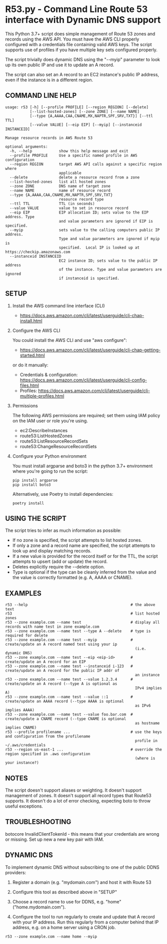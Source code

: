 # R53.py - Command Line Route 53 interface with Dynamic DNS support

This Python 3.7+ script does simple management of Route 53 zones and records using the AWS API. You must have the AWS CLI properly configured with a credentials file containing valid AWS keys. The script supports use of profiles if you have multiple key sets configured properly.

The script trivially does dynamic DNS using the "--myip" parameter to look up its own public IP and use it to update an A record.

The script can also set an A record to an EC2 instance's public IP address, even if the instance is in a different region.

## COMMAND LINE HELP

```
usage: r53 [-h] [--profile PROFILE] [--region REGION] [--delete]
           [--list-hosted-zones] [--zone ZONE] [--name NAME]
           [--type {A,AAAA,CAA,CNAME,MX,NAPTR,SPF,SRV,TXT}] [--ttl TTL]
           [--value VALUE] [--eip EIP] [--myip] [--instanceid INSTANCEID]

Manage resource records in AWS Route 53

optional arguments:
  -h, --help            show this help message and exit
  --profile PROFILE     Use a specific named profile in AWS configuration
  --region REGION       target AWS API calls against a specific region where
                        applicable
  --delete              delete a resource record from a zone
  --list-hosted-zones   list all hosted zones
  --zone ZONE           DNS name of target zone
  --name NAME           name of resource record
  --type {A,AAAA,CAA,CNAME,MX,NAPTR,SPF,SRV,TXT}
                        resource record type
  --ttl TTL             TTL (in seconds)
  --value VALUE         value to set in resource record
  --eip EIP             EIP allocation ID; sets value to the EIP address. Type
                        and value parameters are ignored if EIP is specified.
  --myip                sets value to the calling computers public IP address.
                        Type and value parameters are ignored if myip is
                        specified.  Local IP is looked up at https://checkip.amazonaws.com
  --instanceid INSTANCEID
                        EC2 instance ID; sets value to the public IP address
                        of the instance. Type and value parameters are ignored
                        if instanceid is specified.
```

## SETUP

1. Install the AWS command line interface (CLI)

   - https://docs.aws.amazon.com/cli/latest/userguide/cli-chap-install.html

2. Configure the AWS CLI

   You could install the AWS CLI and use "aws configure":

   - https://docs.aws.amazon.com/cli/latest/userguide/cli-chap-getting-started.html

   or do it manually:

   - Credentials & configuration: https://docs.aws.amazon.com/cli/latest/userguide/cli-config-files.html
   - Profiles: https://docs.aws.amazon.com/cli/latest/userguide/cli-multiple-profiles.html

3. Permissions

   The following AWS permissions are required; set them using IAM policy on the IAM user or role you're using.

   - ec2:DescribeInstances
   - route53:ListHostedZones
   - route53:ListResourceRecordSets
   - route53:ChangeResourceRecordSets

4. Configure your Python environment

   You must install argparse and boto3 in the python 3.7+ environment where you're going to run the script:

   ```
   pip install argparse
   pip install boto3
   ```

   Alternatively, use Poetry to install dependencies:

   ```
   poetry install
   ```

## USING THE SCRIPT

The script tries to infer as much information as possible:

- If no zone is specified, the script attempts to list hosted zones.
- If only a zone and a record name are specified, the script attempts to look up and display matching records.
- If a new value is provided for the record itself or for the TTL, the script attempts to upsert (add or
  update) the record.
- Deletes explicitly require the --delete option.
- Type is optional if the type can be cleanly inferred from the value and the value is correctly formatted (e.g. A, AAAA or CNAME).

## EXAMPLES

```
r53 --help                                              # the above text
r53                                                     # list hosted zones
r53 --zone example.com --name test                      # display all records with name test in zone example.com
r53 --zone example.com --name test --type A --delete    # type is required for delete
r53 --zone example.com --name test --myip               # create/update an A record named test using your ip
                                                          (i.e. dynamic DNS)
r53 --zone example.com --name test --eip <eip-id>       # create/update an A record for an EIP
r53 --zone example.com --name test --instanceid i-123   # create/update an A record for the public IP addr of
                                                          an instance
r53 --zone example.com --name test --value 1.2.3.4      # create/update an A record (--type A is optional as
                                                          IPv4 implies A)
r53 --zone example.com --name test --value ::1          # create/update an AAAA record (--type AAAA is optional
                                                          as IPv6 implies AAAA)
r53 --zone example.com --name test --value foo.bar.com  # create/update a CNAME record (--type CNAME is optional
                                                          as hostname implies CNAME)
r53 --profile profilename ...                           # use the keys and configuration from the profilename
                                                          profile in ~/.aws/credentials
r53 --region us-east-1 ...                              # override the region specified in .aws configuration
                                                          (where is your instance?)
```

## NOTES

The script doesn't support aliases or weighting. It doesn't support management of zones. It doesn't support
all record types that Route53 supports. It doesn't do a lot of error checking, expecting boto to throw useful
exceptions.

## TROUBLESHOOTING

botocore InvalidClientTokenId - this means that your credentials are wrong or missing. Set up new a new key pair with IAM.

## DYNAMIC DNS

To implement dynamic DNS without subscribing to one of the public DDNS providers:

1. Register a domain (e.g. "mydomain.com") and host it with Route 53

2. Configure this tool as described above in "SETUP"

3. Choose a record name to use for DDNS, e.g. "home" ("home.mydomain.com").

4. Configure the tool to run regularly to create and update that A record with your IP address. Run this regularly from a computer behind that IP address, e.g. on a home server using a CRON job.

```
r53 --zone example.com --name home --myip
```
